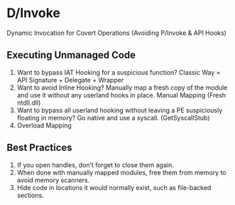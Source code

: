 # D/Invoke
Dynamic Invocation for Covert Operations (Avoiding P/Invoke & API Hooks)

## Executing Unmanaged Code

1. Want to bypass IAT Hooking for a suspicious function? Classic Way = API Signature + Delegate + Wrapper
2. Want to avoid Inline Hooking? Manually map a fresh copy of the module and use it without any userland hooks in place. Manual Mapping (Fresh ntdll.dll)
3. Want to bypass all userland hooking without leaving a PE suspiciously floating in memory? Go native and use a syscall. (GetSyscallStub)
4. Overload Mapping

## Best Practices

1. If you open handles, don’t forget to close them again.
2. When done with manually mapped modules, free them from memory to avoid memory scanners.
3. Hide code in locations it would normally exist, such as file-backed sections.
